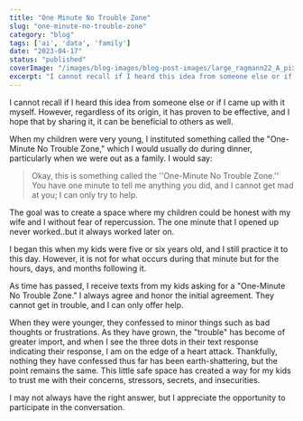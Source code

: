 ```yaml
---
title: "One Minute No Trouble Zone"
slug: "one-minute-no-trouble-zone"
category: "blog"
tags: ['ai', 'data', 'family']
date: "2023-04-17"
status: "published"
coverImage: "/images/blog-images/blog-post-images/large_ragmann22_A_pixar_style_image_of_a_strong_father_sitting_at_a_d_8da9e31f_58c2_4160_b4c8_cf89d92f7e9a_00378f5ae0.png"
excerpt: "I cannot recall if I heard this idea from someone else or if I came up with it myself. However, regardless of its origin, it has proven to be effective, and I hope that by sharing it, it can be ben..."
---
```


I cannot recall if I heard this idea from someone else or if I came up with it myself. However, regardless of its origin, it has proven to be effective, and I hope that by sharing it, it can be beneficial to others as well.

When my children were very young, I instituted something called the "One-Minute No Trouble Zone," which I would usually do during dinner, particularly when we were out as a family. I would say:

> Okay, this is something called the ''One-Minute No Trouble Zone.'' You have one minute to tell me anything you did, and I cannot get mad at you; I can only try to help.



The goal was to create a space where my children could be honest with my wife and I without fear of repercussion. The one minute that I opened up never worked..but it always worked later on.

I began this when my kids were five or six years old, and I still practice it to this day. However, it is not for what occurs during that minute but for the hours, days, and months following it.

As time has passed, I receive texts from my kids asking for a "One-Minute No Trouble Zone." I always agree and honor the initial agreement. They cannot get in trouble, and I can only offer help.

When they were younger, they confessed to minor things such as bad thoughts or frustrations. As they have grown, the "trouble" has become of greater import, and when I see the three dots in their text response indicating their response, I am on the edge of a heart attack. Thankfully, nothing they have confessed thus far has been earth-shattering, but the point remains the same. This little safe space has created a way for my kids to trust me with their concerns, stressors, secrets, and insecurities. 

I may not always have the right answer, but I appreciate the opportunity to participate in the conversation.

